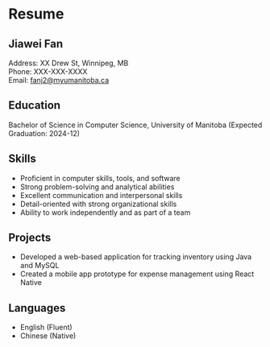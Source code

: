 # Resume

## Jiawei Fan
Address: XX Drew St, Winnipeg, MB  
Phone: XXX-XXX-XXXX  
Email: fanj2@myumanitoba.ca

## Education
Bachelor of Science in Computer Science, University of Manitoba (Expected Graduation: 2024-12)

## Skills
- Proficient in computer skills, tools, and software
- Strong problem-solving and analytical abilities
- Excellent communication and interpersonal skills
- Detail-oriented with strong organizational skills
- Ability to work independently and as part of a team

## Projects
- Developed a web-based application for tracking inventory using Java and MySQL
- Created a mobile app prototype for expense management using React Native

## Languages
- English (Fluent)
- Chinese (Native)
